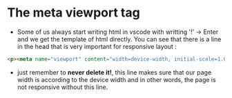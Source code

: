 # The meta viewport tag
 * Some of us always start writing html in vscode with writting '!' -> Enter and we get the template of html directly. You can see that there is a line in the head that is very important for responsive layout :

 ```html
 <p><meta name="viewport" content="width=device-width, initial-scale=1.0"></p>
```

* just remember to **never delete it!**, this line makes sure that our page width is according to the device width and in other words, the page is not responsive without this line.
 